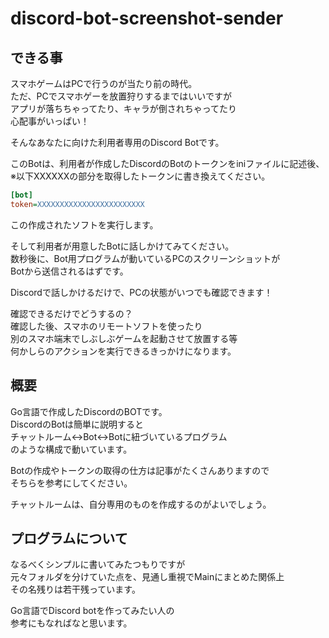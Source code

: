 # discord-bot-screenshot-sender

## できる事
スマホゲームはPCで行うのが当たり前の時代。  
ただ、PCでスマホゲーを放置狩りするまではいいですが  
アプリが落ちちゃってたり、キャラが倒されちゃってたり  
心配事がいっぱい！  

そんなあなたに向けた利用者専用のDiscord Botです。  

このBotは、利用者が作成したDiscordのBotのトークンをiniファイルに記述後、  
※以下XXXXXXの部分を取得したトークンに書き換えてください。  
```ini:discordeSetting.ini  
[bot]
token=XXXXXXXXXXXXXXXXXXXXXXXX
```
この作成されたソフトを実行します。  

そして利用者が用意したBotに話しかけてみてください。  
数秒後に、Bot用プログラムが動いているPCのスクリーンショットが  
Botから送信されるはずです。  

Discordで話しかけるだけで、PCの状態がいつでも確認できます！  

確認できるだけでどうするの？  
確認した後、スマホのリモートソフトを使ったり  
別のスマホ端末でしぶしぶゲームを起動させて放置する等  
何かしらのアクションを実行できるきっかけになります。  

## 概要
Go言語で作成したDiscordのBOTです。  
DiscordのBotは簡単に説明すると  
チャットルーム↔Bot↔Botに紐づいているプログラム  
のような構成で動いています。  

Botの作成やトークンの取得の仕方は記事がたくさんありますので  
そちらを参考にしてください。  

チャットルームは、自分専用のものを作成するのがよいでしょう。  


## プログラムについて  
なるべくシンプルに書いてみたつもりですが   
元々フォルダを分けていた点を、見通し重視でMainにまとめた関係上  
その名残りは若干残っています。  

Go言語でDiscord botを作ってみたい人の  
参考にもなればなと思います。  


